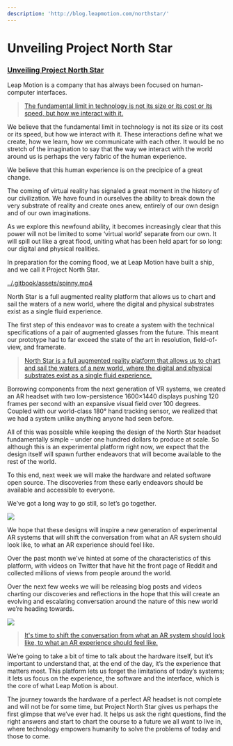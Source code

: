 ```yaml
---
description: 'http://blog.leapmotion.com/northstar/'
---
```


# Unveiling Project North Star

### [Unveiling Project North Star](http://blog.leapmotion.com/northstar/)

Leap Motion is a company that has always been focused on human-computer interfaces.

> [The fundamental limit in technology is not its size or its cost or its speed, but how we interact with it.](https://twitter.com/intent/tweet?url=http://blog.leapmotion.com/northstar/&text=The%20fundamental%20limit%20in%20technology%20is%20not%20its%20size%20or%20its%20cost%20or%20its%20speed%2C%20but%20how%20we%20interact%20with%20it.&via=leapmotion&related=leapmotion)

We believe that the fundamental limit in technology is not its size or its cost or its speed, but how we interact with it. These interactions define what we create, how we learn, how we communicate with each other. It would be no stretch of the imagination to say that the way we interact with the world around us is perhaps the very fabric of the human experience.

We believe that this human experience is on the precipice of a great change.

The coming of virtual reality has signaled a great moment in the history of our civilization. We have found in ourselves the ability to break down the very substrate of reality and create ones anew, entirely of our own design and of our own imaginations.

As we explore this newfound ability, it becomes increasingly clear that this power will not be limited to some ‘virtual world’ separate from our own. It will spill out like a great flood, uniting what has been held apart for so long: our digital and physical realities.

In preparation for the coming flood, we at Leap Motion have built a ship, and we call it Project North Star.

[../.gitbook/assets/spinny.mp4]()

North Star is a full augmented reality platform that allows us to chart and sail the waters of a new world, where the digital and physical substrates exist as a single fluid experience.

The first step of this endeavor was to create a system with the technical specifications of a pair of augmented glasses from the future. This meant our prototype had to far exceed the state of the art in resolution, field-of-view, and framerate.

> [North Star is a full augmented reality platform that allows us to chart and sail the waters of a new world, where the digital and physical substrates exist as a single fluid experience.](https://twitter.com/intent/tweet?url=http://blog.leapmotion.com/northstar/&text=North%20Star%20is%20a%20full%20augmented%20reality%20platform%20that%20allows%20us%20to%20chart%20and%20sail%20the%20waters%20of%20a%20new%20world%2C%20where%20the%20digital%20and%20physical%20substrates%20exist%20as%20a%20single%20fluid%20experience.&via=leapmotion&related=leapmotion)

Borrowing components from the next generation of VR systems, we created an AR headset with two low-persistence 1600×1440 displays pushing 120 frames per second with an expansive visual field over 100 degrees. Coupled with our world-class 180° hand tracking sensor, we realized that we had a system unlike anything anyone had seen before.

All of this was possible while keeping the design of the North Star headset fundamentally simple – under one hundred dollars to produce at scale. So although this is an experimental platform right now, we expect that the design itself will spawn further endeavors that will become available to the rest of the world.

To this end, next week we will make the hardware and related software open source. The discoveries from these early endeavors should be available and accessible to everyone.

We’ve got a long way to go still, so let’s go together.

![](http://blog.leapmotion.com/wp-content/uploads/2018/04/2_ellipsoidal-reflectors.png)

We hope that these designs will inspire a new generation of experimental AR systems that will shift the conversation from what an AR system should look like, to what an AR experience should feel like.

Over the past month we’ve hinted at some of the characteristics of this platform, with videos on Twitter that have hit the front page of Reddit and collected millions of views from people around the world.

Over the next few weeks we will be releasing blog posts and videos charting our discoveries and reflections in the hope that this will create an evolving and escalating conversation around the nature of this new world we’re heading towards.

![](http://blog.leapmotion.com/wp-content/uploads/2018/04/4_augmented.png)

> [It's time to shift the conversation from what an AR system should look like, to what an AR experience should feel like.](https://twitter.com/intent/tweet?url=http://blog.leapmotion.com/northstar/&text=It%27s%20time%20to%20shift%20the%20conversation%20from%20what%20an%20AR%20system%20should%20look%20like%2C%20to%20what%20an%20AR%20experience%20should%20feel%20like.&via=leapmotion&related=leapmotion)

We’re going to take a bit of time to talk about the hardware itself, but it’s important to understand that, at the end of the day, it’s the experience that matters most. This platform lets us forget the limitations of today’s systems; it lets us focus on the experience, the software and the interface, which is the core of what Leap Motion is about.

The journey towards the hardware of a perfect AR headset is not complete and will not be for some time, but Project North Star gives us perhaps the first glimpse that we’ve ever had. It helps us ask the right questions, find the right answers and start to chart the course to a future we all want to live in, where technology empowers humanity to solve the problems of today and those to come.
